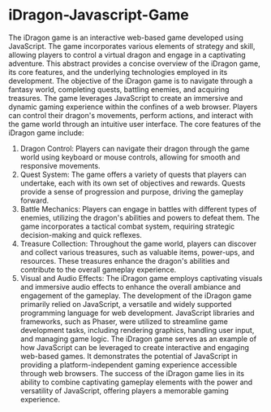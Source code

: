 # iDragon-Javascript-Game
The iDragon game is an interactive web-based game developed using JavaScript. The game incorporates various elements of strategy and skill, allowing players to control a virtual dragon and engage in a captivating adventure. This abstract provides a concise overview of the iDragon game, its core features, and the underlying technologies employed in its development. The objective of the iDragon game is to navigate through a fantasy world, completing quests, battling enemies, and acquiring treasures. The game leverages JavaScript to create an immersive and dynamic gaming experience within the confines of a web browser. Players can control their dragon's movements, perform actions, and interact with the game world through an intuitive user interface.
The core features of the iDragon game include:
1. Dragon Control: Players can navigate their dragon through the game world using keyboard or mouse controls, allowing for smooth and responsive movements.
2. Quest System: The game offers a variety of quests that players can undertake, each with its own set of objectives and rewards. Quests provide a sense of progression and purpose, driving the gameplay forward.
3. Battle Mechanics: Players can engage in battles with different types of enemies, utilizing the dragon's abilities and powers to defeat them. The game incorporates a tactical combat system, requiring strategic decision-making and quick reflexes.
4. Treasure Collection: Throughout the game world, players can discover and collect various treasures, such as valuable items, power-ups, and resources. These treasures enhance the dragon's abilities and contribute to the overall gameplay experience.
5. Visual and Audio Effects: The iDragon game employs captivating visuals and immersive audio effects to enhance the overall ambiance and engagement of the gameplay.
The development of the iDragon game primarily relied on JavaScript, a versatile and widely supported programming language for web development. JavaScript libraries and frameworks, such as Phaser, were utilized to streamline game development tasks, including rendering graphics, handling user input, and managing game logic.
The iDragon game serves as an example of how JavaScript can be leveraged to create interactive and engaging web-based games. It demonstrates the potential of JavaScript in providing a platform-independent gaming experience accessible through web browsers. The success of the iDragon game lies in its ability to combine captivating gameplay elements with the power and versatility of JavaScript, offering players a memorable gaming experience.
